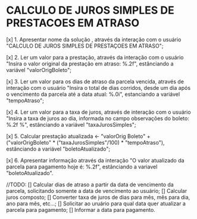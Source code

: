 # CALCULO DE JUROS SIMPLES DE PRESTACOES EM ATRASO

[x] 1. Apresentar nome da solução , através da interação com o usuário "CALCULO DE JUROS SIMPLES DE PRESTAÇOES EM ATRASO";

[x] 2. Ler um valor para a prestação, através da interação com o usuário "Insira o valor original da prestação em atraso: %.2f", estânciando a variável "valorOrigBoleto";

[x] 3. Ler um valor para os dias de atraso da parcela vencida, através de interação com o usuário "Insira o total de dias corridos, desde um dia após o vencimento da parcela até a data atual:  %.0i", estanciando a variável "tempoAtraso";

[x] 4. Ler um valor para a taxa de juros, através de interação com o usuário "Insira a taxa de juros ao dia, informada no campo observações do boleto: %.2f %", estânciando a variável "taxaJurosSimples";

[x] 5. Calcular prestação atualizada <- "valorOrig Boleto" + ("valorOrigBoleto" * ("taxaJurosSimples"/100) * "tempoAtraso"), estânciando a variável "boletoAtualizado";

[x] 6. Apresentar informação através da interação "O valor atualizado da parcela para pagamento hoje é: %.2f", estânciando a variavel "boletoAtualizado".

//TODO:
[] Calcular dias de atraso a partir da data de vencimento da parcela, solicitando somente a data de vencimento ao usuário;
[] Calcular juros composto;
[] Converter taxa de juros de dias para mês, mês para dia, ano para mês, etc...;
[] Solicitar ao uruário para qual data quer atualizar a parcela para pagamento;
[] Informar a data para pagamento. 

